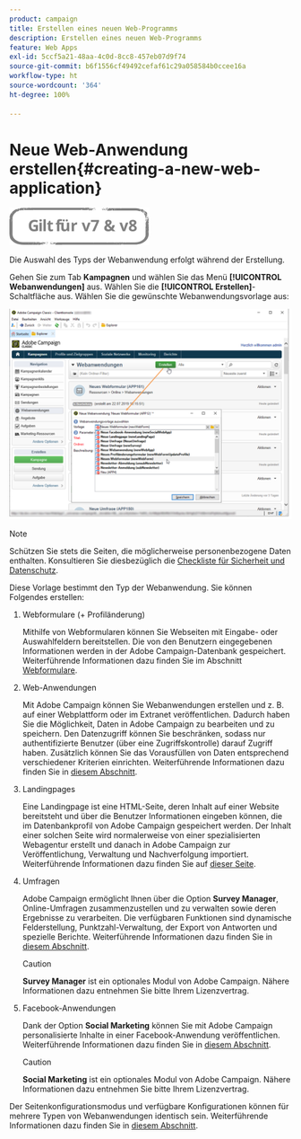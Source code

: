 ```yaml
---
product: campaign
title: Erstellen eines neuen Web-Programms
description: Erstellen eines neuen Web-Programms
feature: Web Apps
exl-id: 5ccf5a21-48aa-4c0d-8cc8-457eb07d9f74
source-git-commit: b6f1556cf49492cefaf61c29a058584b0ccee16a
workflow-type: ht
source-wordcount: '364'
ht-degree: 100%

---
```


# Neue Web-Anwendung erstellen{#creating-a-new-web-application}

![](../../assets/common.svg)

Die Auswahl des Typs der Webanwendung erfolgt während der Erstellung.

Gehen Sie zum Tab **Kampagnen** und wählen Sie das Menü **[!UICONTROL Webanwendungen]** aus. Wählen Sie die **[!UICONTROL Erstellen]**-Schaltfläche aus. Wählen Sie die gewünschte Webanwendungsvorlage aus:

![](assets/webapp_create_from_campaign.png)

>[!NOTE]
>
>Schützen Sie stets die Seiten, die möglicherweise personenbezogene Daten enthalten. Konsultieren Sie diesbezüglich die [Checkliste für Sicherheit und Datenschutz](https://helpx.adobe.com/de/campaign/kb/acc-security.html#privacy).

Diese Vorlage bestimmt den Typ der Webanwendung. Sie können Folgendes erstellen:

1. Webformulare (+ Profiländerung)

   Mithilfe von Webformularen können Sie Webseiten mit Eingabe- oder Auswahlfeldern bereitstellen. Die von den Benutzern eingegebenen Informationen werden in der Adobe Campaign-Datenbank gespeichert. Weiterführende Informationen dazu finden Sie im Abschnitt [Webformulare](about-web-forms.md).

1. Web-Anwendungen

   Mit Adobe Campaign können Sie Webanwendungen erstellen und z. B. auf einer Webplattform oder im Extranet veröffentlichen. Dadurch haben Sie die Möglichkeit, Daten in Adobe Campaign zu bearbeiten und zu speichern. Den Datenzugriff können Sie beschränken, sodass nur authentifizierte Benutzer (über eine Zugriffskontrolle) darauf Zugriff haben. Zusätzlich können Sie das Vorausfüllen von Daten entsprechend verschiedener Kriterien einrichten. Weiterführende Informationen dazu finden Sie in [diesem Abschnitt](about-web-applications.md).

1. Landingpages 

   Eine Landingpage ist eine HTML-Seite, deren Inhalt auf einer Website bereitsteht und über die Benutzer Informationen eingeben können, die im Datenbankprofil von Adobe Campaign gespeichert werden. Der Inhalt einer solchen Seite wird normalerweise von einer spezialisierten Webagentur erstellt und danach in Adobe Campaign zur Veröffentlichung, Verwaltung und Nachverfolgung importiert. Weiterführende Informationen dazu finden Sie auf [dieser Seite](creating-a-landing-page.md).

1. Umfragen

   Adobe Campaign ermöglicht Ihnen über die Option **Survey Manager**, Online-Umfragen zusammenzustellen und zu verwalten sowie deren Ergebnisse zu verarbeiten. Die verfügbaren Funktionen sind dynamische Felderstellung, Punktzahl-Verwaltung, der Export von Antworten und spezielle Berichte. Weiterführende Informationen dazu finden Sie in [diesem Abschnitt](../../surveys/using/about-surveys.md).

   >[!CAUTION]
   >
   >**Survey Manager** ist ein optionales Modul von Adobe Campaign. Nähere Informationen dazu entnehmen Sie bitte Ihrem Lizenzvertrag.

1. Facebook-Anwendungen

   Dank der Option **Social Marketing** können Sie mit Adobe Campaign personalisierte Inhalte in einer Facebook-Anwendung veröffentlichen. Weiterführende Informationen dazu finden Sie in [diesem Abschnitt](../../social/using/about-social-marketing.md).

   >[!CAUTION]
   >
   >**Social Marketing** ist ein optionales Modul von Adobe Campaign. Nähere Informationen dazu entnehmen Sie bitte Ihrem Lizenzvertrag.

Der Seitenkonfigurationsmodus und verfügbare Konfigurationen können für mehrere Typen von Webanwendungen identisch sein. Weiterführende Informationen dazu finden Sie in [diesem Abschnitt](about-web-forms.md).
